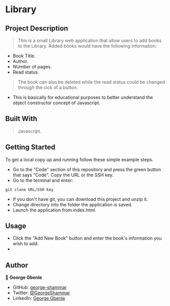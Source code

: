 # Library

## Project Description
> This is a small Library web application that allow users to add books to the Library. Added books would have the following information:
- Book Title.
- Author.
- NUmber of pages.
- Read status.
> The book can also be deleted while the read status could be changed through the cick of a button.
- This is basically for educational purposes to better understand the object constructor concept of Javascript.

## Built With
> Javascript.


## Getting Started

To get a local copy up and running follow these simple example steps.

- Go to the "Code" section of this repository and press the green button that says "Code". Copy the URL or the SSH key.
- Go to the terminal and enter:
```
git clone URL/SSH key
```
- If you don't have git, you can download this project and unzip it.
- Change directory into the folder the application is saved.
- Launch the application from index.html.

## Usage
- Click the "Add New Book" button and enter the book's information you wish to add.
- 



## Author


👤 **George Gbenle**

- GitHub: [george-shammar](https://github.com/george-shammar)
- Twitter: [@GeorgeShammar](https://twitter.com/GeorgeShammar)
- LinkedIn: [George Gbenle](https://www.linkedin.com/in/georgegbenle/)